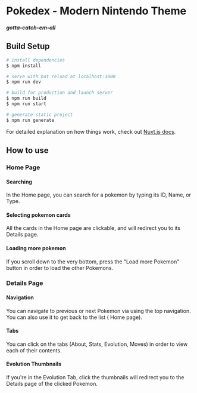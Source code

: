 # Pokedex - Modern Nintendo Theme

***gotta-catch-em-all***

## Build Setup

```bash
# install dependencies
$ npm install

# serve with hot reload at localhost:3000
$ npm run dev

# build for production and launch server
$ npm run build
$ npm run start

# generate static project
$ npm run generate
```

For detailed explanation on how things work, check out [Nuxt.js docs](https://nuxtjs.org).

## How to use

### Home Page

#### Searching

In the Home page, you can search for a pokemon by typing its ID, Name, or Type.

#### Selecting pokemon cards

All the cards in the Home page are clickable, and will redirect you to its Details page.

#### Loading more pokemon

If you scroll down to the very bottom, press the "Load more Pokemon" button in order to load the other Pokemons.

### Details Page

#### Navigation

You can navigate to previous or next Pokemon via using the top navigation. You can also use it to get back to the list (
Home page).

#### Tabs

You can click on the tabs (About, Stats, Evolution, Moves) in order to view each of their contents.

#### Evolution Thumbnails

If you're in the Evolution Tab, click the thumbnails will redirect you to the Details page of the clicked Pokemon.


